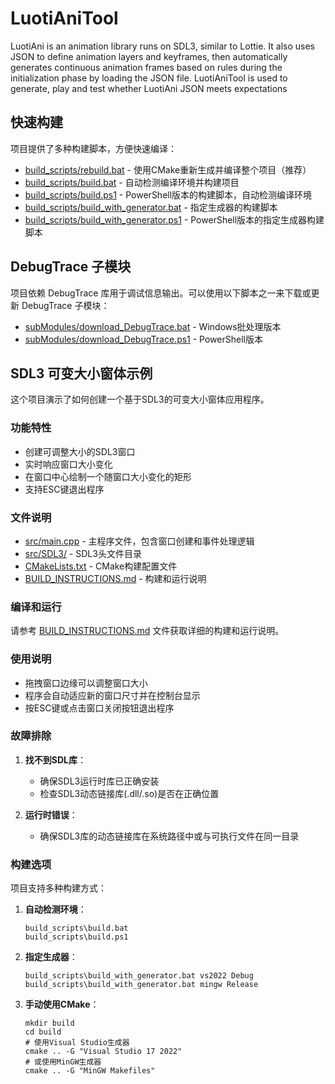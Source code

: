 # LuotiAniTool
LuotiAni is an animation library runs on SDL3, similar to Lottie. It also uses JSON to define animation layers and keyframes, then automatically generates continuous animation frames based on rules during the initialization phase by loading the JSON file. LuotiAniTool is used to generate, play and test whether LuotiAni JSON meets expectations

## 快速构建

项目提供了多种构建脚本，方便快速编译：

- [build_scripts/rebuild.bat](build_scripts/rebuild.bat) - 使用CMake重新生成并编译整个项目（推荐）
- [build_scripts/build.bat](build_scripts/build.bat) - 自动检测编译环境并构建项目
- [build_scripts/build.ps1](build_scripts/build.ps1) - PowerShell版本的构建脚本，自动检测编译环境
- [build_scripts/build_with_generator.bat](build_scripts/build_with_generator.bat) - 指定生成器的构建脚本
- [build_scripts/build_with_generator.ps1](build_scripts/build_with_generator.ps1) - PowerShell版本的指定生成器构建脚本

## DebugTrace 子模块

项目依赖 DebugTrace 库用于调试信息输出。可以使用以下脚本之一来下载或更新 DebugTrace 子模块：

- [subModules/download_DebugTrace.bat](subModules/download_DebugTrace.bat) - Windows批处理版本
- [subModules/download_DebugTrace.ps1](subModules/download_DebugTrace.ps1) - PowerShell版本

## SDL3 可变大小窗体示例

这个项目演示了如何创建一个基于SDL3的可变大小窗体应用程序。

### 功能特性

- 创建可调整大小的SDL3窗口
- 实时响应窗口大小变化
- 在窗口中心绘制一个随窗口大小变化的矩形
- 支持ESC键退出程序

### 文件说明

- [src/main.cpp](src/main.cpp) - 主程序文件，包含窗口创建和事件处理逻辑
- [src/SDL3/](src/SDL3/) - SDL3头文件目录
- [CMakeLists.txt](CMakeLists.txt) - CMake构建配置文件
- [BUILD_INSTRUCTIONS.md](BUILD_INSTRUCTIONS.md) - 构建和运行说明

### 编译和运行

请参考 [BUILD_INSTRUCTIONS.md](BUILD_INSTRUCTIONS.md) 文件获取详细的构建和运行说明。

### 使用说明

- 拖拽窗口边缘可以调整窗口大小
- 程序会自动适应新的窗口尺寸并在控制台显示
- 按ESC键或点击窗口关闭按钮退出程序

### 故障排除

1. **找不到SDL库**：
   - 确保SDL3运行时库已正确安装
   - 检查SDL3动态链接库(.dll/.so)是否在正确位置

2. **运行时错误**：
   - 确保SDL3库的动态链接库在系统路径中或与可执行文件在同一目录

### 构建选项

项目支持多种构建方式：

1. **自动检测环境**：
   ```
   build_scripts\build.bat
   build_scripts\build.ps1
   ```

2. **指定生成器**：
   ```
   build_scripts\build_with_generator.bat vs2022 Debug
   build_scripts\build_with_generator.bat mingw Release
   ```

3. **手动使用CMake**：
   ```
   mkdir build
   cd build
   # 使用Visual Studio生成器
   cmake .. -G "Visual Studio 17 2022"
   # 或使用MinGW生成器
   cmake .. -G "MinGW Makefiles"
   ```